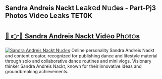 ## Sandra Andreis Nackt Le𝚊k𝚎d N𝚞𝚍es - Part-Pj3 Photos Vid𝚎o Le𝚊ks TET0K

# <h2><a href="http://fb7kks.evod.top/?m=Sandra+Andreis+Nackt">🔗 👉🔴 Sandra Andreis Nackt Vid𝚎o Ph𝚘t𝚘s</a></h2>

[![Sandra Andreis Nackt N𝚞d𝚎s](https://i.imgur.com/8V9OHl7.gif)](http://fb7kks.evod.top/?m=Sandra+Andreis+Nackt)
Online personality Sandra Andreis Nackt and content creator, recognized for publishing dance and lifestyle material through solo and collaborative dance routines and mini vlogs. Visionary thinker Sandra Andreis Nackt, known for their innovative ideas and groundbreaking achievements. 
